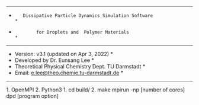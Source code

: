 ***************************************************************************
*        Dissipative Particle Dynamics Simulation Software                * 
*             for Droplets and  Polymer Materials                         * 
***************************************************************************
* Version: v3.1 (updated on Apr 3, 2022)                                  *
* Developed by Dr. Eunsang Lee                                            *
* Theoretical Physical Chemistry Dept. TU Darmstadt                       *
* Email: e.lee@theo.chemie.tu-darmstadt.de                                *
***************************************************************************

<Prerequisites>
1. OpenMPI
2. Python3

<Installation>
1. cd build/
2. make


<Usage>
mpirun -np [number of cores] dpd [program option]

